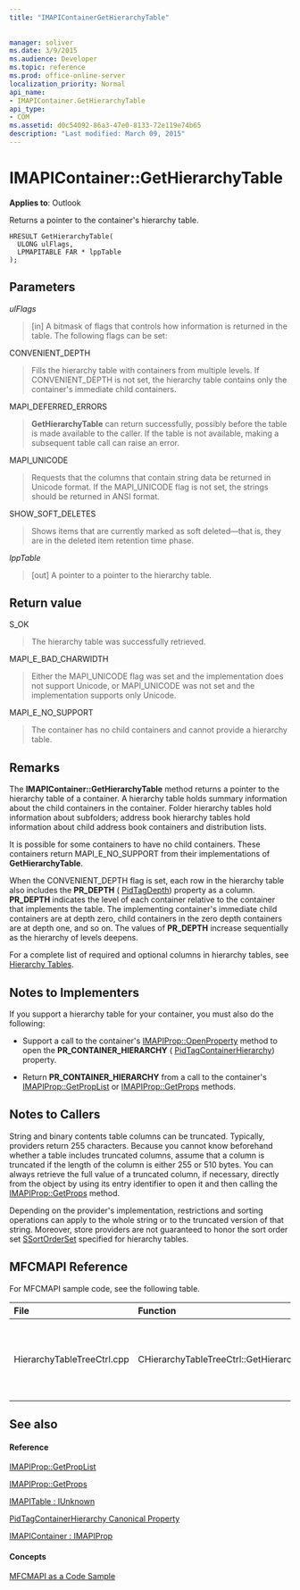```yaml
---
title: "IMAPIContainerGetHierarchyTable"
 
 
manager: soliver
ms.date: 3/9/2015
ms.audience: Developer
ms.topic: reference
ms.prod: office-online-server
localization_priority: Normal
api_name:
- IMAPIContainer.GetHierarchyTable
api_type:
- COM
ms.assetid: d0c54092-86a3-47e0-8133-72e119e74b65
description: "Last modified: March 09, 2015"
---
```


# IMAPIContainer::GetHierarchyTable

  
  
**Applies to**: Outlook 
  
Returns a pointer to the container's hierarchy table.
  
```
HRESULT GetHierarchyTable(
  ULONG ulFlags,
  LPMAPITABLE FAR * lppTable
);
```

## Parameters

 _ulFlags_
  
> [in] A bitmask of flags that controls how information is returned in the table. The following flags can be set:
    
CONVENIENT_DEPTH 
  
> Fills the hierarchy table with containers from multiple levels. If CONVENIENT_DEPTH is not set, the hierarchy table contains only the container's immediate child containers.
    
MAPI_DEFERRED_ERRORS 
  
> **GetHierarchyTable** can return successfully, possibly before the table is made available to the caller. If the table is not available, making a subsequent table call can raise an error. 
    
MAPI_UNICODE 
  
> Requests that the columns that contain string data be returned in Unicode format. If the MAPI_UNICODE flag is not set, the strings should be returned in ANSI format. 
    
SHOW_SOFT_DELETES
  
> Shows items that are currently marked as soft deleted—that is, they are in the deleted item retention time phase.
    
 _lppTable_
  
> [out] A pointer to a pointer to the hierarchy table.
    
## Return value

S_OK 
  
> The hierarchy table was successfully retrieved.
    
MAPI_E_BAD_CHARWIDTH 
  
> Either the MAPI_UNICODE flag was set and the implementation does not support Unicode, or MAPI_UNICODE was not set and the implementation supports only Unicode.
    
MAPI_E_NO_SUPPORT 
  
> The container has no child containers and cannot provide a hierarchy table.
    
## Remarks

The **IMAPIContainer::GetHierarchyTable** method returns a pointer to the hierarchy table of a container. A hierarchy table holds summary information about the child containers in the container. Folder hierarchy tables hold information about subfolders; address book hierarchy tables hold information about child address book containers and distribution lists. 
  
It is possible for some containers to have no child containers. These containers return MAPI_E_NO_SUPPORT from their implementations of **GetHierarchyTable**.
  
When the CONVENIENT_DEPTH flag is set, each row in the hierarchy table also includes the **PR_DEPTH** ( [PidTagDepth](pidtagdepth-canonical-property.md)) property as a column. **PR_DEPTH** indicates the level of each container relative to the container that implements the table. The implementing container's immediate child containers are at depth zero, child containers in the zero depth containers are at depth one, and so on. The values of **PR_DEPTH** increase sequentially as the hierarchy of levels deepens. 
  
For a complete list of required and optional columns in hierarchy tables, see [Hierarchy Tables](hierarchy-tables.md).
  
## Notes to Implementers

If you support a hierarchy table for your container, you must also do the following:
  
- Support a call to the container's [IMAPIProp::OpenProperty](imapiprop-openproperty.md) method to open the **PR_CONTAINER_HIERARCHY** ( [PidTagContainerHierarchy](pidtagcontainerhierarchy-canonical-property.md)) property.
    
- Return **PR_CONTAINER_HIERARCHY** from a call to the container's [IMAPIProp::GetPropList](imapiprop-getproplist.md) or [IMAPIProp::GetProps](imapiprop-getprops.md) methods. 
    
## Notes to Callers

String and binary contents table columns can be truncated. Typically, providers return 255 characters. Because you cannot know beforehand whether a table includes truncated columns, assume that a column is truncated if the length of the column is either 255 or 510 bytes. You can always retrieve the full value of a truncated column, if necessary, directly from the object by using its entry identifier to open it and then calling the [IMAPIProp::GetProps](imapiprop-getprops.md) method. 
  
Depending on the provider's implementation, restrictions and sorting operations can apply to the whole string or to the truncated version of that string. Moreover, store providers are not guaranteed to honor the sort order set [SSortOrderSet](ssortorderset.md) specified for hierarchy tables. 
  
## MFCMAPI Reference

For MFCMAPI sample code, see the following table.
  
|**File**|**Function**|**Comment**|
|:-----|:-----|:-----|
|HierarchyTableTreeCtrl.cpp  <br/> |CHierarchyTableTreeCtrl::GetHierarchyTable  <br/> |The CHierarchyTableTreeCtrl class uses **GetHierarchyTable** to obtain hierarchy tables to display in a tree view control.  <br/> |
   
## See also

#### Reference

[IMAPIProp::GetPropList](imapiprop-getproplist.md)
  
[IMAPIProp::GetProps](imapiprop-getprops.md)
  
[IMAPITable : IUnknown](imapitableiunknown.md)
  
[PidTagContainerHierarchy Canonical Property](pidtagcontainerhierarchy-canonical-property.md)
  
[IMAPIContainer : IMAPIProp](imapicontainerimapiprop.md)
#### Concepts

[MFCMAPI as a Code Sample](mfcmapi-as-a-code-sample.md)

